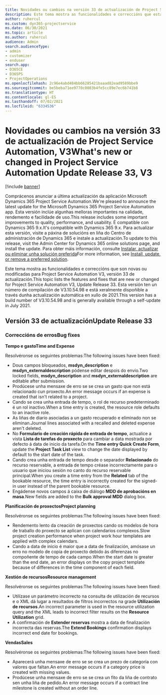 ```yaml
---
title: Novidades ou cambios na versión 33 de actualización de Project Service Automation, V3
description: Este tema mostra as funcionalidades e correccións que están dispoñibles la versión 33 de actualización de Project Service Automation, V3.
author: ruhercul
ms.custom: dyn365-projectservice
ms.date: 06/30/2021
ms.topic: article
ms.author: ruhercul
audience: Admin
search.audienceType:
- admin
- customizer
- enduser
search.app:
- D365CE
- D365PS
- ProjectOperations
ms.openlocfilehash: 2c96e4abd484bb66285421baaad82ead9589bbe9
ms.sourcegitcommit: be5beba71ee9770c0083b4fe5cc89e7ec6b741b8
ms.translationtype: HT
ms.contentlocale: gl-ES
ms.lasthandoff: 07/02/2021
ms.locfileid: "6334536"
---
```

# <a name="whats-new-or-changed-in-project-service-automation-update-release-33-v3"></a><span data-ttu-id="fcc91-103">Novidades ou cambios na versión 33 de actualización de Project Service Automation, V3</span><span class="sxs-lookup"><span data-stu-id="fcc91-103">What's new or changed in Project Service Automation Update Release 33, V3</span></span>

[!include [banner](../includes/psa-now-project-operations.md)]

<span data-ttu-id="fcc91-104">Comprácenos anunciar a última actualización da aplicación Microsoft Dynamics 365 Project Service Automation.</span><span class="sxs-lookup"><span data-stu-id="fcc91-104">We're pleased to announce the latest update for the Microsoft Dynamics 365 Project Service Automation app.</span></span> <span data-ttu-id="fcc91-105">Esta versión inclúe algunhas melloras importantes na calidade, rendemento e facilidade de uso.</span><span class="sxs-lookup"><span data-stu-id="fcc91-105">This release includes some important improvements to quality, performance, and usability.</span></span> <span data-ttu-id="fcc91-106">É compatible con Dynamics 365 9.x.</span><span class="sxs-lookup"><span data-stu-id="fcc91-106">It's compatible with Dynamics 365 9.x.</span></span> <span data-ttu-id="fcc91-107">Para actualizar esta versión, visite a páxina de solucións en liña do Centro de administración de Dynamics 365 e instale a actualización.</span><span class="sxs-lookup"><span data-stu-id="fcc91-107">To update to this release, visit the Admin Center for Dynamics 365 online solutions page, and install the update.</span></span> <span data-ttu-id="fcc91-108">Para obter máis información, consulte [Instalar, actualizar ou eliminar unha solución preferida](/power-platform/admin/install-remove-preferred-solution)</span><span class="sxs-lookup"><span data-stu-id="fcc91-108">For more information, see [Install, update, or remove a preferred solution](/power-platform/admin/install-remove-preferred-solution).</span></span>

<span data-ttu-id="fcc91-109">Este tema mostra as funcionalidades e correccións que son novas ou modificadas para Project Service Automation V3, versión 33 de actualización.</span><span class="sxs-lookup"><span data-stu-id="fcc91-109">This topic lists the features and fixes that are new or changed for Project Service Automation V3, Update Release 33.</span></span> <span data-ttu-id="fcc91-110">Esta versión ten un número de compilación de V3.10.54.98 e está xeralmente dispoñible a través dunha actualización automática en xullo de 2021.</span><span class="sxs-lookup"><span data-stu-id="fcc91-110">This version has a build number of V3.10.54.98 and is generally available through a self-update in July 2021.</span></span>

## <a name="update-release-33"></a><span data-ttu-id="fcc91-111">Versión 33 de actualización</span><span class="sxs-lookup"><span data-stu-id="fcc91-111">Update Release 33</span></span>

### <a name="bug-fixes"></a><span data-ttu-id="fcc91-112">Correccións de erros</span><span class="sxs-lookup"><span data-stu-id="fcc91-112">Bug fixes</span></span>

<span data-ttu-id="fcc91-113">**Tempo e gasto**</span><span class="sxs-lookup"><span data-stu-id="fcc91-113">**Time and Expense**</span></span>

<span data-ttu-id="fcc91-114">Resolvéronse os seguintes problemas:</span><span class="sxs-lookup"><span data-stu-id="fcc91-114">The following issues have been fixed:</span></span>

- <span data-ttu-id="fcc91-115">Dous campos bloqueados, **msdyn_description** e **msdyn_externaldescription** pódense editar despois do envío.</span><span class="sxs-lookup"><span data-stu-id="fcc91-115">Two locked fields, **msdyn_description** and **msdyn_externaldescription** are editable after submission.</span></span>
- <span data-ttu-id="fcc91-116">Prodúcese unha mensaxe de erro se se crea un gasto que non está relacionado cun proxecto.</span><span class="sxs-lookup"><span data-stu-id="fcc91-116">An error message occurs if an expense is created that isn't related to a project.</span></span>
- <span data-ttu-id="fcc91-117">Cando se crea unha entrada de tempo, o rol de recurso predeterminado é un rol inactivo.</span><span class="sxs-lookup"><span data-stu-id="fcc91-117">When a time entry is created, the resource role defaults to an inactive role.</span></span>
- <span data-ttu-id="fcc91-118">As liñas de diario asociadas a un gasto recuperado e eliminado non se eliminan.</span><span class="sxs-lookup"><span data-stu-id="fcc91-118">Journal lines associated with a recalled and deleted expense aren't deleted.</span></span>
- <span data-ttu-id="fcc91-119">No **Formulario de creación rápida de entrada de tempo**, actualice a vista **Lista de tarefas do proxecto** para cambiar a data mostrada por defecto á data de inicio da tarefa.</span><span class="sxs-lookup"><span data-stu-id="fcc91-119">On the **Time entry Quick Create Form**, update the **Project Task List** view to change the date displayed by default to the start date of the task.</span></span>
- <span data-ttu-id="fcc91-120">Cando crea unha entrada de tempo desde o separador **Relacionado** do recurso reservable, a entrada de tempo créase incorrectamente para o usuario que iniciou sesión no canto do recurso reservable principal.</span><span class="sxs-lookup"><span data-stu-id="fcc91-120">When you create a time entry from the **Related** tab of the bookable resource, the time entry is incorrectly created for the signed-in user instead of the parent bookable resource.</span></span>
- <span data-ttu-id="fcc91-121">Engádense novos campos á caixa de diálogo **MDD de aprobacións en masa**.</span><span class="sxs-lookup"><span data-stu-id="fcc91-121">New fields are added to the **Bulk approval MDD** dialog box.</span></span>

<span data-ttu-id="fcc91-122">**Planificación de proxectos**</span><span class="sxs-lookup"><span data-stu-id="fcc91-122">**Project planning**</span></span>

<span data-ttu-id="fcc91-123">Resolvéronse os seguintes problemas:</span><span class="sxs-lookup"><span data-stu-id="fcc91-123">The following issues have been fixed:</span></span>
- <span data-ttu-id="fcc91-124">Rendemento lento da creación de proxectos cando os modelos de hora de traballo do proxecto se aplican con calendarios complexos.</span><span class="sxs-lookup"><span data-stu-id="fcc91-124">Slow project creation performance when project work hour templates are applied with complex calendars.</span></span>
- <span data-ttu-id="fcc91-125">Cando a data de inicio é maior que a data de finalización, amósase un erro no modelo de copia de proxecto debido ás diferenzas no compoñente de tempo de cada campo.</span><span class="sxs-lookup"><span data-stu-id="fcc91-125">When the start date is greater than the end date, an error displays on the copy project template because of differences in the time component of each field.</span></span>

<span data-ttu-id="fcc91-126">**Xestión de recursos**</span><span class="sxs-lookup"><span data-stu-id="fcc91-126">**Resource management**</span></span>

<span data-ttu-id="fcc91-127">Resolvéronse os seguintes problemas:</span><span class="sxs-lookup"><span data-stu-id="fcc91-127">The following issues have been fixed:</span></span>
- <span data-ttu-id="fcc91-128">Utilízase un parámetro incorrecto na consulta de utilización de recursos e o XML dá lugar a resultados de filtros incorrectos na grade **Utilización de recursos**.</span><span class="sxs-lookup"><span data-stu-id="fcc91-128">An incorrect parameter is used in the resource utilization query and the XML leads to incorrect filter results on the **Resource Utilization** grid.</span></span>
- <span data-ttu-id="fcc91-129">A confirmación de **Estender reservas** mostra a data de finalización incorrecta das reservas.</span><span class="sxs-lookup"><span data-stu-id="fcc91-129">The **Extend Bookings** confirmation displays incorrect end date for bookings.</span></span>

<span data-ttu-id="fcc91-130">**Vendas**</span><span class="sxs-lookup"><span data-stu-id="fcc91-130">**Sales**</span></span>

<span data-ttu-id="fcc91-131">Resolvéronse os seguintes problemas:</span><span class="sxs-lookup"><span data-stu-id="fcc91-131">The following issues have been fixed:</span></span>
- <span data-ttu-id="fcc91-132">Aparecerá unha mensaxe de erro se se crea un prezo de categoría con valores que faltan.</span><span class="sxs-lookup"><span data-stu-id="fcc91-132">An error message occurs if a category price is created with missing values.</span></span>
- <span data-ttu-id="fcc91-133">Prodúcese unha mensaxe de erro se se crea un fito da liña de contrato sen unha liña de pedido.</span><span class="sxs-lookup"><span data-stu-id="fcc91-133">An error message occurs if a contract line milestone is created without an order line.</span></span>
